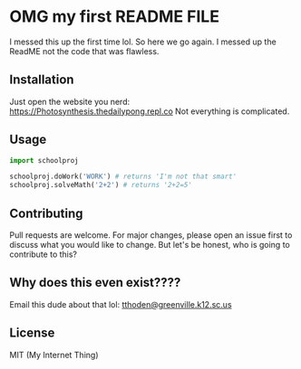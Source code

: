 # OMG my first README FILE

I messed this up the first time lol. So here we go again. I messed up the ReadME not the code that was flawless. 
## Installation

Just open the website you nerd: https://Photosynthesis.thedailypong.repl.co
Not everything is complicated.
## Usage

```python
import schoolproj

schoolproj.doWork('WORK') # returns 'I'm not that smart'
schoolproj.solveMath('2+2') # returns '2+2=5'
```

## Contributing
Pull requests are welcome. For major changes, please open an issue first to discuss what you would like to change. But let's be honest, who is going to contribute to this?


## Why does this even exist????
Email this dude about that lol: tthoden@greenville.k12.sc.us

## License
 MIT (My Internet Thing)